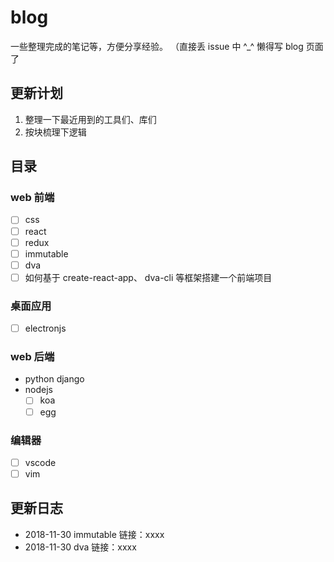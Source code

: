 # blog
一些整理完成的笔记等，方便分享经验。
（直接丢 issue 中 ^_^ 懒得写 blog 页面了

## 更新计划
1. 整理一下最近用到的工具们、库们
2. 按块梳理下逻辑

## 目录

### web 前端
+ [ ] css
+ [ ] react
+ [ ] redux
+ [ ] immutable
+ [ ] dva
+ [ ] 如何基于 create-react-app、 dva-cli 等框架搭建一个前端项目

### 桌面应用
+ [ ] electronjs

### web 后端
+ python django
+ nodejs
  + [ ] koa
  + [ ] egg 

### 编辑器
+ [ ] vscode
+ [ ] vim

## 更新日志

+ 2018-11-30 immutable 链接：xxxx
+ 2018-11-30 dva 链接：xxxx
